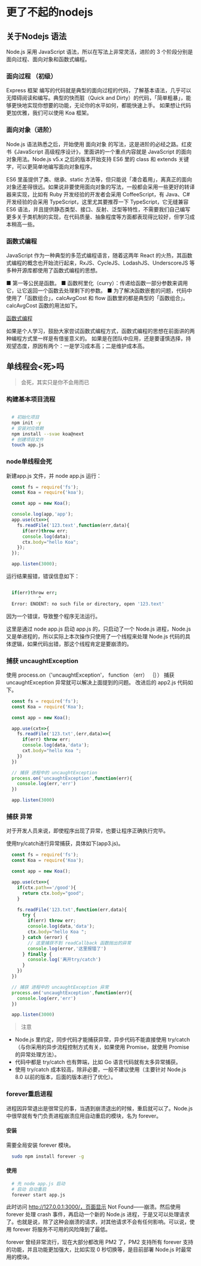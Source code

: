 # 更了不起的nodejs

## 关于Nodejs 语法

Node.js 采用 JavaScript 语法，所以在写法上非常灵活，进阶的 3 个阶段分别是面向过程、面向对象和函数式编程。

### 面向过程 （初级）

Express 框架 编写的代码就是典型的面向过程的代码，了解基本语法，几乎可以无障碍阅读和编写。典型的快而脏（Quick and Dirty）的代码，「简单粗暴」，能够更快地实现你想要的功能，无论你的水平如何，都能快速上手。
如果想让代码更加优雅，我们可以使用 Koa 框架。

### 面向对象（进阶）

Node.js 语法熟悉之后，开始使用 面向对象 的写法，这是进阶的必经之路。红皮书《JavaScript 高级程序设计》，里面讲的一个重点内容就是 JavaScript 的面向对象用法。Node.js v5.x 之后的版本开始支持 ES6 里的 class 和 extends 关键字，可以更简单地编写面向对象程序。

ES6 里虽提供了类、继承、static 方法等，但只能说「凑合着用」，离真正的面向对象还差得很远。如果说非要使用面向对象的写法，一般都会采用一些更好的转译器来实现，比如有 Ruby 开发经验的开发者会采用 CoffeeScript，有 Java、C#开发经验的会采用 TypeScript，这里尤其要推荐一下 TypeScript，它无缝兼容 ES6 语法，并且提供静态类型、接口、反射、泛型等特性，不需要我们自己编写更多关于类机制的实现，在代码质量、抽象程度等方面都表现得比较好，但学习成本稍高一些。

### 函数式编程

JavaScript 作为一种典型的多范式编程语言，随着这两年 React 的火热，其函数式编程的概念也开始流行起来，RxJS、CycleJS、LodashJS、UnderscoreJS 等多种开源库都使用了函数式编程的思想。

■ 第一等公民是函数。
■ 函数柯里化（curry）：传递给函数一部分参数来调用它，让它返回一个函数去处理剩下的参数。
■ 为了解决函数嵌套的问题，代码中使用了「函数组合」，calcAvgCost 和 flow 函数里的都是典型的「函数组合」。
calcAvgCost 函数的用法如下。

[函数式编程](https://zhuanlan.zhihu.com/p/21714695)

如果是个人学习，鼓励大家尝试函数式编程方式，函数式编程的思想在前面讲的两种编程方式里一样是有借鉴意义的。
如果是在团队中应用，还是要谨慎选择，持观望态度，原因有两个：一是学习成本高；二是维护成本高。

## 单线程会<死>吗

> 会死，其实只是你不会用而已

### 构建基本项目流程

```bash

  # 初始化项目
  npm init -y
  # 安装对应依赖
  npm install --svae koa@next
  # 创建项目文件
  touch app.js

```

### node单线程会死

新建app.js 文件，并 node app.js 运行：

```js
  const fs = require('fs');
  const Koa = require('koa');

  const app = new Koa();

  console.log(app,'app');
  app.use(ctx=>{
    fs.readFile('123.text',function(err,data){
      if(err)throw err;
      console.log(data);
      ctx.body="hello Koa";
    });
  });

  app.listen(3000);

```

运行结果报错，错误信息如下：

```bash

  if(err)throw err;
            ^
  Error: ENOENT: no such file or directory, open '123.text'

```

因为一个错误，导致整个程序无法运行。

这里是通过 node app.js 启动 app.js 的，只启动了一个 Node.js 进程，Node.js 又是单进程的，所以实际上本次操作只使用了一个线程来处理 Node.js 代码的具体逻辑，如果代码出错，那这个线程肯定是要崩溃的。

### 捕获 uncaughtException

使用 process.on（'uncaughtException'， function （err） ｛｝） 捕获 uncaughtException 异常就可以解决上面提到的问题。
改进后的 app2.js 代码如下。

```js
  const fs = require('fs');
  const Koa = require('Koa');

  const app = new Koa();

  app.use(cxt=>{
    fs.readFile('123.txt',(err,data)=>{
      if(err) throw err;
      console.log(data,'data');
      cxt.body="hello Koa ";
    })
  })

  // 捕获 进程中的 uncaughtException
  process.on('uncaughtException',function(err){
    console.log(err,'err')
  })

  app.listen(3000)
```
### 捕获 异常

对于开发人员来说，即使程序出现了异常，也要让程序正确执行完毕。

使用try/catch进行异常捕获，具体如下(app3.js)。

```js
  const fs = require('fs');
  const Koa = require('Koa');

  const app = new Koa();

  app.use(ctx=>{
    if(ctx.path=='/good'){
      return ctx.body="good";
    }

    fs.readFile('123.txt',function(err,data){
      try {
        if(err) throw err;
        console.log(data,'data');
        ctx.body="hello Koa ";
      } catch (error) {
        // 这里捕获不到 readCallback 函数抛出的异常
        console.log(error,'这里报错了')
      } finally {
        console.log('离开try/catch')
      }
    })
  })

  // 捕获 进程中的 uncaughtException 异常
  process.on('uncaughtException',function(err){
    console.log(err,'err')
  })

  app.listen(3000)
```

> 注意

- Node.js 里约定，同步代码才能捕获异常，异步代码不能直接使用 try/catch（与你采用的异步流程控制方式有关，如果使用 Promise，就使用 Promise 的异常处理方法）。
- 代码中都是 try/catch 也有弊端，比如 Go 语言代码就有太多异常捕获。
- 使用 try/catch 成本较高，除非必要，一般不建议使用（主要针对 Node.js 8.0 以前的版本，后面的版本进行了优化）。

### forever重启进程

进程因异常退出是很常见的事，当遇到崩溃退出的时候，重启就可以了。Node.js 中很早就有专门负责进程崩溃应用自动重启的模块，名为 forever。

#### 安装
需要全局安装 forever 模块。

```bash
  sudo npm install forever -g
```
#### 使用

```bash
  # 先 node app.js 启动
  # 启动 自动重启
  forever start app.js
```

此时访问 http://127.0.0.1:3000/，页面显示 Not Found——崩溃。然后使用 forever 处理 crash 事件，再启动一个新的 Node.js 进程，于是又可以处理请求了。也就是说，除了这种会崩溃的请求，对其他请求不会有任何影响。可以说，使用 forever 将服务不可用的风险降到了最低。

forever 曾经非常流行，现在大部分都改用 PM2 了，PM2 支持所有 forever 支持的功能，并且功能更加强大，比如实现 0 秒切换等，是目前部署 Node.js 时最常用的模块。
